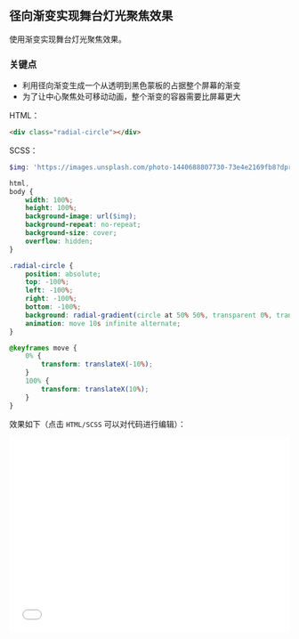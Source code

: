 ## 径向渐变实现舞台灯光聚焦效果

使用渐变实现舞台灯光聚焦效果。

### 关键点

+ 利用径向渐变生成一个从透明到黑色蒙板的占据整个屏幕的渐变
+ 为了让中心聚焦处可移动动画，整个渐变的容器需要比屏幕更大


HTML：

```html
<div class="radial-circle"></div>
```

SCSS：
```scss
$img: 'https://images.unsplash.com/photo-1440688807730-73e4e2169fb8?dpr=1&auto=format&fit=crop&w=1500&h=1001&q=80&cs=tinysrgb&crop=';

html,
body {
    width: 100%;
    height: 100%;
    background-image: url($img);
    background-repeat: no-repeat;
    background-size: cover;
    overflow: hidden;
}

.radial-circle {
    position: absolute;
    top: -100%;
    left: -100%;
    right: -100%;
    bottom: -100%;
    background: radial-gradient(circle at 50% 50%, transparent 0%, transparent 3%, rgba(0, 0, 0, .7) 3.5%, rgba(0, 0, 0, .8) 100%);
    animation: move 10s infinite alternate;
}

@keyframes move {
    0% {
        transform: translateX(-10%);
    }
    100% {
        transform: translateX(10%);
    }
}
```

效果如下（点击 `HTML/SCSS` 可以对代码进行编辑）：

<iframe height='350' scrolling='no' title='使用渐变实现舞台灯光聚焦效果' src='//codepen.io/Chokcoco/embed/PxrxGX/?height=265&theme-id=0&default-tab=result' frameborder='no' allowtransparency='true' allowfullscreen='true' style='width: 100%;'>See the Pen <a href='https://codepen.io/Chokcoco/pen/PxrxGX/'>使用渐变实现舞台灯光聚焦效果</a> by Chokcoco (<a href='https://codepen.io/Chokcoco'>@Chokcoco</a>) on <a href='https://codepen.io'>CodePen</a>.
</iframe>